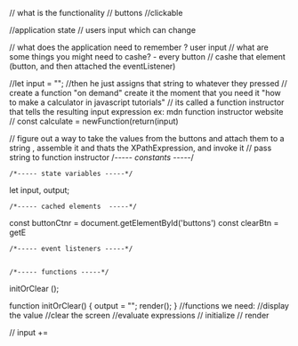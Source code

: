 

// what is the functionality 
 // buttons 
 //clickable 

 //application state 
 // users input which can change 
 
 // what does the application need to remember ? user input 
 // what are some things you might need to cashe? - every button 
 // cashe that element (button, and then attached the eventListener)
 
 //let input = "";
 //then he just assigns that string to whatever they pressed 
 // create a function "on demand" create it the moment that you need it "how to make a calculator in javascript tutorials"
// its called a function instructor that tells the resulting input expression ex: mdn function instructor website 
// 	const calculate = newFunction(return(input)

//     figure out a way to take the values from the buttons and attach them to a string , assemble it and thats the XPathExpression, and invoke it
// pass string to function instructor
    /*----- constants -----*/
    
	/*----- state variables -----*/
let input, output;
    
	/*----- cached elements  -----*/
 
const  buttonCtnr = document.getElementById('buttons')
const clearBtn = getE

	/*----- event listeners -----*/


	/*----- functions -----*/
initOrClear ();

function initOrClear() {
    output = "";
    render();
}
        //functions we need: 
        //display the value
        //clear the screen
        //evaluate expressions
        // initialize
        // render 

// input += 

